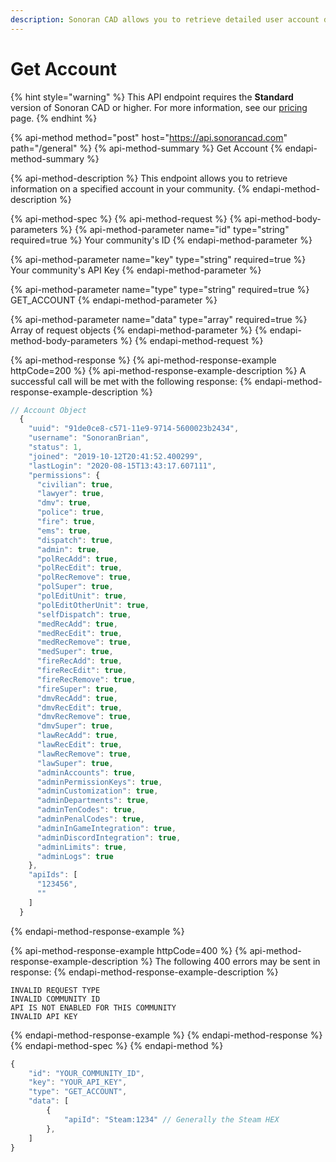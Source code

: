 ```yaml
---
description: Sonoran CAD allows you to retrieve detailed user account data via API.
---
```


# Get Account

{% hint style="warning" %}
This API endpoint requires the **Standard** version of Sonoran CAD or higher. For more information, see our [pricing ](../../../pricing/faq/)page.
{% endhint %}

{% api-method method="post" host="https://api.sonorancad.com" path="/general" %}
{% api-method-summary %}
Get Account
{% endapi-method-summary %}

{% api-method-description %}
This endpoint allows you to retrieve information on a specified account in your community.
{% endapi-method-description %}

{% api-method-spec %}
{% api-method-request %}
{% api-method-body-parameters %}
{% api-method-parameter name="id" type="string" required=true %}
Your community's ID
{% endapi-method-parameter %}

{% api-method-parameter name="key" type="string" required=true %}
Your community's API Key
{% endapi-method-parameter %}

{% api-method-parameter name="type" type="string" required=true %}
GET\_ACCOUNT
{% endapi-method-parameter %}

{% api-method-parameter name="data" type="array" required=true %}
Array of request objects
{% endapi-method-parameter %}
{% endapi-method-body-parameters %}
{% endapi-method-request %}

{% api-method-response %}
{% api-method-response-example httpCode=200 %}
{% api-method-response-example-description %}
A successful call will be met with the following response:
{% endapi-method-response-example-description %}

```javascript
// Account Object
  {
    "uuid": "91de0ce8-c571-11e9-9714-5600023b2434",
    "username": "SonoranBrian",
    "status": 1,
    "joined": "2019-10-12T20:41:52.400299",
    "lastLogin": "2020-08-15T13:43:17.607111",
    "permissions": {
      "civilian": true,
      "lawyer": true,
      "dmv": true,
      "police": true,
      "fire": true,
      "ems": true,
      "dispatch": true,
      "admin": true,
      "polRecAdd": true,
      "polRecEdit": true,
      "polRecRemove": true,
      "polSuper": true,
      "polEditUnit": true,
      "polEditOtherUnit": true,
      "selfDispatch": true,
      "medRecAdd": true,
      "medRecEdit": true,
      "medRecRemove": true,
      "medSuper": true,
      "fireRecAdd": true,
      "fireRecEdit": true,
      "fireRecRemove": true,
      "fireSuper": true,
      "dmvRecAdd": true,
      "dmvRecEdit": true,
      "dmvRecRemove": true,
      "dmvSuper": true,
      "lawRecAdd": true,
      "lawRecEdit": true,
      "lawRecRemove": true,
      "lawSuper": true,
      "adminAccounts": true,
      "adminPermissionKeys": true,
      "adminCustomization": true,
      "adminDepartments": true,
      "adminTenCodes": true,
      "adminPenalCodes": true,
      "adminInGameIntegration": true,
      "adminDiscordIntegration": true,
      "adminLimits": true,
      "adminLogs": true
    },
    "apiIds": [
      "123456",
      ""
    ]
  }
```
{% endapi-method-response-example %}

{% api-method-response-example httpCode=400 %}
{% api-method-response-example-description %}
The following 400 errors may be sent in response:
{% endapi-method-response-example-description %}

```http
INVALID REQUEST TYPE
INVALID COMMUNITY ID
API IS NOT ENABLED FOR THIS COMMUNITY
INVALID API KEY
```
{% endapi-method-response-example %}
{% endapi-method-response %}
{% endapi-method-spec %}
{% endapi-method %}

```javascript
{
    "id": "YOUR_COMMUNITY_ID",
    "key": "YOUR_API_KEY",
    "type": "GET_ACCOUNT",
    "data": [
        {
            "apiId": "Steam:1234" // Generally the Steam HEX
        },
    ]
}
```

